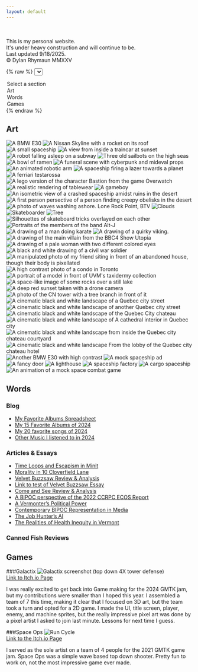 ```yaml
---
layout: default
---
```


<!--
// MD RULES
// Text can be **bold**, _italic_, or ~~strikethrough~~.
// #Word is h1, ##Word is h2, ###Word is h3, et cetera
// * is for UL
// 1., 2., 3. for OL
// For tables: 
// | head1        | head two          | three |
// |:-------------|:------------------|:------|
// | ok           | good swedish fish | nice  |
// | out of stock | good and plenty   | nice  |
// For horizontal line: "* * *"
// Small Image: ![Desc](URL or path)
// Large Image![Desc](URL or path)
// Definition Lists can be used with html syntax: <dl>, <dt>name</dt><dd>Godzilla</dd></dl>
-->

<br>
<br>
<!-- Dropdown -->
This is my personal website. <br>It's under heavy construction and will continue to be. <br>Last updated 9/18/2025.<br>&copy; Dylan Rhymaun MMXXV

{% raw %}
<select id="menu">
  <option value="">Select a section</option>
  <option value="one">Art</option>
  <option value="two">Words</option>
  <option value="three">Games</option>
</select>
{% endraw %}

<!-- Sections -->
<div id="dropdown-sections">
    <section id="one" class="hidden">
    <h2>Art</h2>
    <img  alt="A BMW E30" src="images/1.gif">
        <img alt="A Nissan Skyline with a rocket on its roof" src="assets/img/2.gif">
        <img alt="A small spaceship" src="assets/img/3.png">
        <img alt="A view from inside a traincar at sunset" src="assets/img/4.gif">
        <img alt="A robot falling asleep on a subway" src="assets/img/5.gif">
        <img alt="Three old sailbots on the high seas" src="assets/img/6.gif">
        <img alt="A bowl of ramen" src="assets/img/7.png">  
        <img alt="A funeral scene with cyberpunk and mideval props" src="assets/img/8.png">
        <img alt="An animated robotic arm" src="assets/img/9.gif">
        <img alt="A spaceship firing a lazer towards a planet" src="assets/img/10.gif">
        <img alt="A ferriari testarossa" src="assets/img/11.png">
        <img alt="A lego version of the character Bastion from the game Overwatch" src="assets/img/13.png">
        <img alt="A realistic rendering of tablewear" src="assets/img/15.png">
        <img alt="A gameboy" src="assets/img/16.gif">
        <img alt="An isometric view of a crashed spaceship amidst ruins in the desert" src="assets/img/17.png">
        <img alt="A first person persective of a person finding creepy obelisks in the desert" src="assets/img/18.gif">
        <img alt="A photo of waves washing ashore. Lone Rock Point, BTV" src="images/7A.jpg">
        <img alt="Clouds" src="images/10.jpg">
        <img alt="Skateboarder" src="images/12.JPG">
        <img alt="Tree" src="images/26.jpg">
        <img alt="Silhouettes of skateboard tricks overlayed on each other" src="images/19.jpg">
        <img alt="Portraits of the members of the band Alt-J" src="images/28.png">
        <img alt="A drawing of a man doing karate" src="images/29.png">
        <img alt="A drawing of a quirky viking. " src="images/30.png">
        <img alt="A drawing of the main villain from the BBC4 Show Utopia" src="images/31.png">
        <img alt="A drawing of a pale woman with two different colored eyes" src="images/32.png">
        <img alt="A black and white drawing of a civil war soldier" src="images/33.png">
        <img alt="A manipulated photo of my friend siting in front of an abandoned house, though their body is pixellated" src="images/34.jpg">
        <img alt="A high contrast photo of a condo in Toronto" src="images/36.jpg">
        <img alt="A portrait of a model in front of UVM's taxidermy collection" src="images/37.jpg">
        <img alt="A space-like image of some rocks over a still lake" src="images/38.JPG">
        <img alt="A deep red sunset taken with a drone camera" src="images/39.JPG">
        <img alt="A photo of the CN tower with a tree branch in front of it" src="images/40.JPG">
        <img alt="A cinematic black and white landscape of a Quebec city street" src="images/41.jpg">
        <img alt="A cinematic black and white landscape of another Quebec city street" src="images/42.jpg">
        <img alt="A cinematic black and white landscape of the Quebec City chateau" src="images/43.jpg">
        <img alt="A cinematic black and white landscape of A cathedral interior in Quebec city" src="images/44.jpg">
        <img alt="A cinematic black and white landscape from inside the Quebec city chateau courtyard " src="images/45.jpg">
        <img alt="A cinematic black and white landscape From the lobby of the Quebec city chateau hotel " src="images/46.jpg">
        <img alt="Another BMW E30 with high contrast" src="assets/img/20.png">
        <img alt="A mock spaceship ad" src="assets/img/21.png">
        <img alt="A fancy door" src="assets/img/22.png">
        <img alt="A lighthouse" src="assets/img/24.gif">
        <img alt="A spaceship factory" src="assets/img/25.png">
        <img alt="A cargo spaceship" src="assets/img/27.png">
        <img alt="An animation of a mock space combat game" src="assets/img/35.gif">
    </section>
    <section id="two" class="hidden">
      <h2>Words</h2>
      <h3>Blog</h3>
        <ul>
          <li><a href="./writing/fun/favoriteAlbumsOAT.html">My Favorite Albums Spreadsheet</a></li>
          <li><a href="./writing/fun/albumsof2024.html">My 15 Favorite Albums of 2024</a></li>
          <li><a href="./writing/fun/songsof2024.html">My 20 favorite songs of 2024</a></li>
          <li><a href="./writing/fun/othermusicof2024.html">Other Music I listened to in 2024</a></li>
        </ul>
      <h3>Articles & Essays</h3>
        <ul>
          <li><a href="./writing/professional/timeloopsminit.html">Time Loops and Escapism in Minit</a></li>
          <li><a href="./writing/professional/moralityin10cloverfield.html">Morality in 10 Cloverfield Lane</a></li>
          <li><a href="./writing/professional/velvetbuzzsaw.html">Velvet Buzzsaw Review & Analysis</a></li>
          <li><a href="./writing/professional/velvetbuzzsaw.html">Link to test of Velvet Buzzsaw Essay</a></li>
          <li><a href="./writing/professional/comeandseereview.html">Come and See Review & Analysis</a></li>
          <li><a href="./writing/professional/20230131.html">A BIPOC perspective of the 2022 CCRPC ECOS Report</a></li>
          <li><a href="./writing/professional/20230228.html">A Vermonter’s Political Power</a></li>
          <li><a href="./writing/professional/20230531.html">Contemporary BIPOC Representation in Media</a></li>
          <li><a href="./writing/professional/20230731.html">The Job Hunter’s AI</a></li>
          <li><a href="./writing/professional/20241031.html">The Realities of Health Inequity in Vermont</a></li>
        </ul>
          <h3>Canned Fish Reviews</h3>
    </section>
    <section id="three" class="hidden">
    <h2>Games</h2>                
      ###Galactix
      <img alt="Galactix screenshot (top down 4X tower defense)" src="assets/img/galactix.png">
      <br><a href="https://crispy-chicken.itch.io/galactix">Link to Itch.io Page</a>
      <p>I was really excited to get back into Game making for the 2024 GMTK jam, but my contributions were smaller than I hoped this year. I assembled a team of 7 this time, making it clear that I focused on 3D art, but the team took a turn and opted for a 2D game. I made the UI, title screen, player, enemy, and machine sprites, but the really impressive pixel art was done by a pixel artist I asked to join last minute. Lessons for next time I guess.</p>
      ###Space Ops
      <img alt="Run Cycle" src="assets/img/spaceops-running.gif">
      <br><a href="https://yaboyled.itch.io/spaceops">Link to the Itch.io Page</a>
      <p>I served as the sole artist on a team of 4 people for the 2021 GMTK game jam. Space Ops was a simple wave based top down shooter. Pretty fun to work on, not the most impressive game ever made.</p>    </section>
</div>
